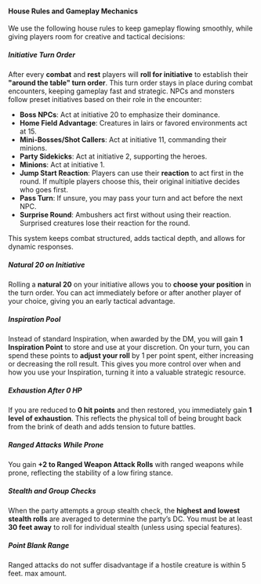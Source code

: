 #### **House Rules and Gameplay Mechanics**

We use the following house rules to keep gameplay flowing smoothly, while giving players room for creative and tactical decisions:

##### **Initiative Turn Order**
After every **combat** and **rest** players will **roll for initiative** to establish their **"around the table" turn order**. This turn order stays in place during combat encounters, keeping gameplay fast and strategic. NPCs and monsters follow preset initiatives based on their role in the encounter:

- **Boss NPCs**: Act at initiative 20 to emphasize their dominance.  
- **Home Field Advantage**: Creatures in lairs or favored environments act at 15.  
- **Mini-Bosses/Shot Callers**: Act at initiative 11, commanding their minions.  
- **Party Sidekicks**: Act at initiative 2, supporting the heroes.  
- **Minions**: Act at initiative 1.  
- **Jump Start Reaction**: Players can use their **reaction** to act first in the round. If multiple players choose this, their original initiative decides who goes first.  
- **Pass Turn**: If unsure, you may pass your turn and act before the next NPC.  
- **Surprise Round**: Ambushers act first without using their reaction. Surprised creatures lose their reaction for the round.

This system keeps combat structured, adds tactical depth, and allows for dynamic responses.

##### **Natural 20 on Initiative**
Rolling a **natural 20** on your initiative allows you to **choose your position** in the turn order. You can act immediately before or after another player of your choice, giving you an early tactical advantage.

##### **Inspiration Pool**
Instead of standard Inspiration, when awarded by the DM, you will gain **1 Inspiration Point** to store and use at your discretion. On your turn, you can spend these points to **adjust your roll** by 1 per point spent, either increasing or decreasing the roll result. This gives you more control over when and how you use your Inspiration, turning it into a valuable strategic resource.

##### **Exhaustion After 0 HP**
If you are reduced to **0 hit points** and then restored, you immediately gain **1 level of exhaustion**. This reflects the physical toll of being brought back from the brink of death and adds tension to future battles.

##### **Ranged Attacks While Prone**
You gain **+2 to Ranged Weapon Attack Rolls** with ranged weapons while prone, reflecting the stability of a low firing stance.  

##### **Stealth and Group Checks**
When the party attempts a group stealth check, the **highest and lowest stealth rolls** are averaged to determine the party’s DC. You must be at least **30 feet away** to roll for individual stealth (unless using special features).

##### **Point Blank Range**
Ranged attacks do not suffer disadvantage if a hostile creature is within 5 feet. max amount.